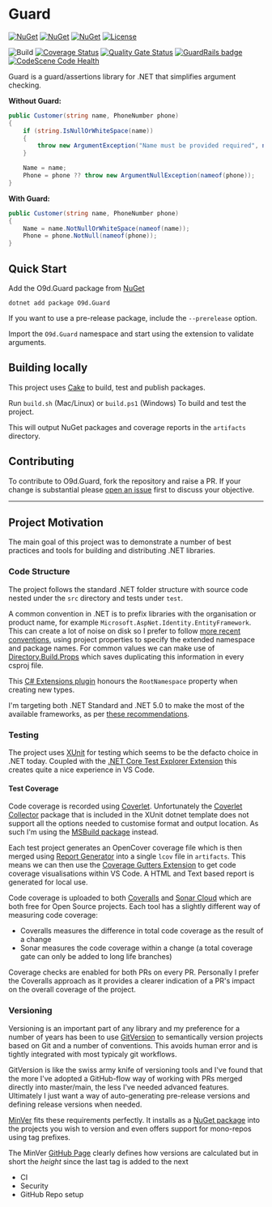 # Guard

[![NuGet](https://img.shields.io/nuget/v/O9d.Guard.svg)](https://www.nuget.org/packages/O9d.Guard)
[![NuGet](https://img.shields.io/nuget/vpre/O9d.Guard?label=Pre-release)](https://www.nuget.org/packages/O9d.Guard)
[![NuGet](https://img.shields.io/nuget/dt/O9d.Guard.svg)](https://www.nuget.org/packages/O9d.Guard)
[![License](https://img.shields.io/:license-mit-blue.svg)](https://benfoster.mit-license.org/)

![Build](https://github.com/benfoster/o9d-guard/workflows/Build/badge.svg)
[![Coverage Status](https://coveralls.io/repos/github/benfoster/o9d-guard/badge.svg?branch=main)](https://coveralls.io/github/benfoster/o9d-guard?branch=main)
[![Quality Gate Status](https://sonarcloud.io/api/project_badges/measure?project=benfoster_o9d-guard&metric=alert_status)](https://sonarcloud.io/dashboard?id=benfoster_o9d-guard)
[![GuardRails badge](https://api.guardrails.io/v2/badges/benfoster/o9d-guard.svg?token=461e73c50b8d8bfaf110ed2086379a8308a4fb8dd342334e79dcadd2dccf0f83&provider=github)](https://dashboard.guardrails.io/gh/benfoster/65586)
[![CodeScene Code Health](https://codescene.io/projects/12974/status-badges/code-health)](https://codescene.io/projects/12974)

Guard is a guard/assertions library for .NET that simplifies argument checking. 

**Without Guard:**

```c#
public Customer(string name, PhoneNumber phone)
{
    if (string.IsNullOrWhiteSpace(name))
    {
        throw new ArgumentException("Name must be provided required", nameof(name));
    }

    Name = name;
    Phone = phone ?? throw new ArgumentNullException(nameof(phone));
}   
```

**With Guard:**

```c#
public Customer(string name, PhoneNumber phone)
{
    Name = name.NotNullOrWhiteSpace(nameof(name));
    Phone = phone.NotNull(nameof(phone));
}
```

## Quick Start

Add the O9d.Guard package from [NuGet](https://www.nuget.org/packages/O9d.Guard)

```
dotnet add package O9d.Guard
```

If you want to use a pre-release package, include the `--prerelease` option.

Import the `O9d.Guard` namespace and start using the extension to validate arguments.

## Building locally 

This project uses [Cake](https://cakebuild.net/) to build, test and publish packages. 

Run `build.sh` (Mac/Linux) or `build.ps1` (Windows) To build and test the project. 

This will output NuGet packages and coverage reports in the `artifacts` directory.

## Contributing

To contribute to O9d.Guard, fork the repository and raise a PR. If your change is substantial please [open an issue](https://github.com/benfoster/o9d-guard/issues) first to discuss your objective.

---

## Project Motivation

The main goal of this project was to demonstrate a number of best practices and tools for building and distributing .NET libraries.

### Code Structure

The project follows the standard .NET folder structure with source code nested under the `src` directory and tests under `test`. 

A common convention in .NET is to prefix libraries with the organisation or product name, for example `Microsoft.AspNet.Identity.EntityFramework`. This can create a lot of noise on disk so I prefer to follow [more recent conventions](https://github.com/dotnet/aspnetcore), using project properties to specify the extended namespace and package names. For common values we can make use of [Directory.Build.Props](https://docs.microsoft.com/en-us/visualstudio/msbuild/customize-your-build?view=vs-2019) which saves duplicating this information in every csproj file.

This [C# Extensions plugin](https://marketplace.visualstudio.com/items?itemName=kreativ-software.csharpextensions) honours the `RootNamespace` property when creating new types.

I'm targeting both .NET Standard and .NET 5.0 to make the most of the available frameworks, as per [these recommendations](https://devblogs.microsoft.com/dotnet/the-future-of-net-standard/).

### Testing

The project uses [XUnit](https://xunit.net/) for testing which seems to be the defacto choice in .NET today. Coupled with the [.NET Core Test Explorer Extension](https://marketplace.visualstudio.com/items?itemName=formulahendry.dotnet-test-explorer) this creates quite a nice experience in VS Code. 

#### Test Coverage

Code coverage is recorded using [Coverlet](https://github.com/coverlet-coverage/coverlet). Unfortunately the [Coverlet Collector](https://www.nuget.org/packages/coverlet.collector) package that is included in the XUnit dotnet template does not support all the options needed to customise format and output location. As such I'm using the [MSBuild package](https://www.nuget.org/packages/coverlet.msbuild/) instead.

Each test project generates an OpenCover coverage file which is then merged using [Report Generator](https://github.com/danielpalme/ReportGenerator) into a single `lcov` file in `artifacts`. This means we can then use the [Coverage Gutters Extension](https://marketplace.visualstudio.com/items?itemName=ryanluker.vscode-coverage-gutters) to get code coverage visualisations within VS Code. A HTML and Text based report is generated for local use.

Code coverage is uploaded to both [Coveralls](https://coveralls.io/) and [Sonar Cloud](https://sonarcloud.io/) which are both free for Open Source projects. Each tool has a slightly different way of measuring code coverage:

- Coveralls measures the difference in total code coverage as the result of a change
- Sonar measures the code coverage within a change (a total coverage gate can only be added to long life branches)

Coverage checks are enabled for both PRs on every PR. Personally I prefer the Coveralls approach as it provides a clearer indication of a PR's impact on the overall coverage of the project.

### Versioning

Versioning is an important part of any library and my preference for a number of years has been to use [GitVersion](https://github.com/GitTools/GitVersion) to semantically version projects based on Git and a number of conventions. This avoids human error and is tightly integrated with most typicaly git workflows. 

GitVersion is like the swiss army knife of versioning tools and I've found that the more I've adopted a GitHub-flow way of working with PRs merged directly into master/main, the less I've needed advanced features. Ultimately I just want a way of auto-generating pre-release versions and defining release versions when needed.

[MinVer](https://github.com/adamralph/minver) fits these requirements perfectly. It installs as a [NuGet package](https://www.nuget.org/packages/MinVer/) into the projects you wish to version and even offers support for mono-repos using tag prefixes.

The MinVer [GitHub Page](https://github.com/adamralph/minver) clearly defines how versions are calculated but in short the _height_ since the last tag is added to the next 



- CI
- Security
- GitHub Repo setup




